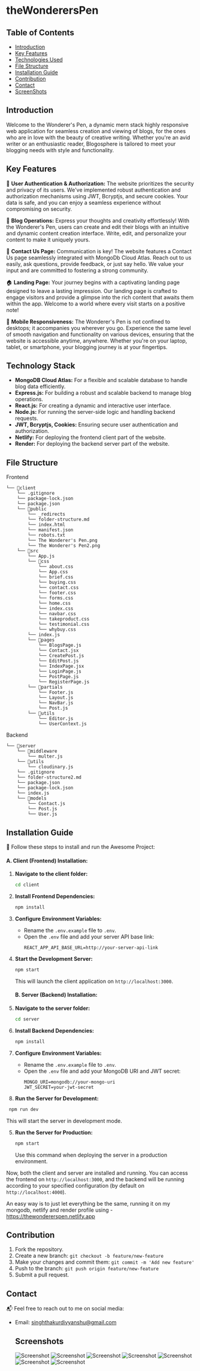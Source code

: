 # theWonderersPen
## Table of Contents
- [Introduction](#introduction)
- [Key Features](#-key-features)
- [Technologies Used](#technologies-used)
- [File Structure](#file-structure)
- [Installation Guide](#installation-guide)
- [Contribution](#contribution)
- [Contact](#contact)
- [ScreenShots](#screenshots)

## Introduction
Welcome to the Wonderer's Pen, a dynamic mern stack highly responsive web application for seamless creation and viewing of blogs, for the ones who are in love with the beauty of creative writing. Whether you're an avid writer or an enthusiastic reader, Blogosphere is tailored to meet your blogging needs with style and functionality.

## Key Features
🔑 **User Authentication & Authorization:** The website prioritizes the security and privacy of its users. We've implemented robust authentication and authorization mechanisms using JWT, Bcryptjs, and secure cookies. Your data is safe, and you can enjoy a seamless experience without compromising on security.

📝 **Blog Operations:** Express your thoughts and creativity effortlessly! With the Wonderer's Pen, users can create and edit their blogs with an intuitive and dynamic content creation interface. Write, edit, and personalize your content to make it uniquely yours.

📧 **Contact Us Page:** Communication is key! The website features a Contact Us page seamlessly integrated with MongoDb Cloud Atlas. Reach out to us easily, ask questions, provide feedback, or just say hello. We value your input and are committed to fostering a strong community.

🏠 **Landing Page:** Your journey begins with a captivating landing page designed to leave a lasting impression. Our landing page is crafted to engage visitors and provide a glimpse into the rich content that awaits them within the app. Welcome to a world where every visit starts on a positive note!

📱 **Mobile Responsiveness:** The Wonderer's Pen is not confined to desktops; it accompanies you wherever you go. Experience the same level of smooth navigation and functionality on various devices, ensuring that the website is accessible anytime, anywhere. Whether you're on your laptop, tablet, or smartphone, your blogging journey is at your fingertips.

## Technology Stack
- **MongoDB Cloud Atlas:** For a flexible and scalable database to handle blog data efficiently.
- **Express.js:** For building a robust and scalable backend to manage blog operations.
- **React.js:** For creating a dynamic and interactive user interface.
- **Node.js:** For running the server-side logic and handling backend requests.
- **JWT, Bcryptjs, Cookies:** Ensuring secure user authentication and authorization.
- **Netlify:** For deploying the frontend client part of the website.
- **Render:** For deploying the backend server part of the website.

## File Structure
Frontend

```
└── 📁client
    └── .gitignore
    └── package-lock.json
    └── package.json
    └── 📁public
        └── _redirects
        └── folder-structure.md
        └── index.html
        └── manifest.json
        └── robots.txt
        └── The Wonderer's Pen.png
        └── The Wonderer's Pen2.png
    └── 📁src
        └── App.js
        └── 📁css
            └── about.css
            └── App.css
            └── brief.css
            └── buying.css
            └── contact.css
            └── footer.css
            └── forms.css
            └── home.css
            └── index.css
            └── navbar.css
            └── takeproduct.css
            └── testimonial.css
            └── whybuy.css
        └── index.js
        └── 📁pages
            └── BlogsPage.js
            └── Contact.jsx
            └── CreatePost.js
            └── EditPost.js
            └── IndexPage.jsx
            └── LoginPage.js
            └── PostPage.js
            └── RegisterPage.js
        └── 📁partials
            └── Footer.js
            └── Layout.js
            └── NavBar.js
            └── Post.js
        └── 📁utils
            └── Editor.js
            └── UserContext.js
```

Backend

```
└── 📁server
    └── 📁middleware
        └── multer.js
    └── 📁utils
        └── cloudinary.js
    └── .gitignore
    └── folder-structure2.md
    └── package.json
    └── package-lock.json
    └── index.js
    └── 📁models
        └── Contact.js
        └── Post.js
        └── User.js
```

## Installation Guide

🚀 Follow these steps to install and run the Awesome Project:
#### A. Client (Frontend) Installation:

1. **Navigate to the client folder:**

   ```bash
   cd client
   ```

2. **Install Frontend Dependencies:**

   ```bash
   npm install
   ```

3. **Configure Environment Variables:**

   - Rename the `.env.example` file to `.env`.
   - Open the `.env` file and add your server API base link:
     ```env
     REACT_APP_API_BASE_URL=http://your-server-api-link
     ```

4. **Start the Development Server:**
   ```bash
   npm start
   ```
   This will launch the client application on `http://localhost:3000`.

   #### B. Server (Backend) Installation:

1. **Navigate to the server folder:**

   ```bash
   cd server
   ```

2. **Install Backend Dependencies:**

   ```bash
   npm install
   ```

3. **Configure Environment Variables:**

   - Rename the `.env.example` file to `.env`.
   - Open the `.env` file and add your MongoDB URI and JWT secret:
     ```env
     MONGO_URI=mongodb://your-mongo-uri
     JWT_SECRET=your-jwt-secret
     ```

4. **Run the Server for Development:**
  ```bash
   npm run dev
   ```

   This will start the server in development mode.

5. **Run the Server for Production:**
   ```bash
   npm start
   ```
   Use this command when deploying the server in a production environment.

Now, both the client and server are installed and running. You can access the frontend on `http://localhost:3000`, and the backend will be running according to your specified configuration (by default on `http://localhost:4000`).

An easy way is to just let everything be the same, running it on my mongodb, netlify and render profile using - https://thewondererspen.netlify.app

## Contribution

1. Fork the repository.
2. Create a new branch: `git checkout -b feature/new-feature`
3. Make your changes and commit them: `git commit -m 'Add new feature'`
4. Push to the branch: `git push origin feature/new-feature`
5. Submit a pull request.

## Contact 

📬 Feel free to reach out to me on social media:
- Email: singhthakurdivyanshu@gmail.com

  ## Screenshots
  ![Screenshot](./1.png)
  ![Screenshot](./2.png)
  ![Screenshot](./3.png)
  ![Screenshot](./4.png)
  ![Screenshot](./5.png)
  ![Screenshot](./6.png)
  ![Screenshot](./7.png)


